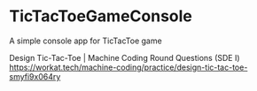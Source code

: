 # TicTacToeGameConsole
A simple console app for TicTacToe game

Design Tic-Tac-Toe | Machine Coding Round Questions (SDE I)
https://workat.tech/machine-coding/practice/design-tic-tac-toe-smyfi9x064ry
